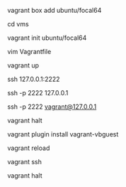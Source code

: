 vagrant box add ubuntu/focal64 

cd vms

vagrant init ubuntu/focal64 

vim Vagrantfile 

vagrant up 

ssh 127.0.0.1:2222 

ssh -p 2222 127.0.0.1 

ssh -p 2222 vagrant@127.0.0.1 

vagrant halt 

vagrant plugin install vagrant-vbguest 

vagrant reload 

vagrant ssh 

vagrant halt 

